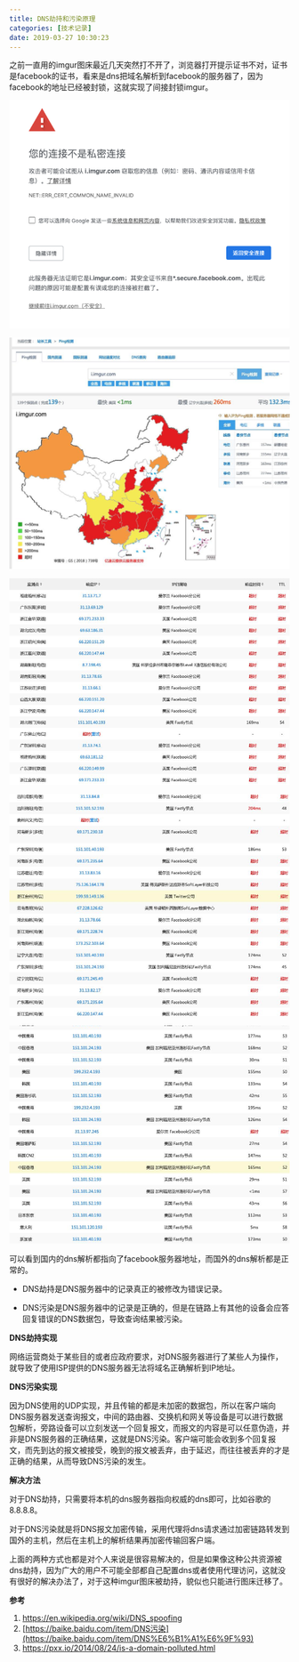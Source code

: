 ```yaml
---
title: DNS劫持和污染原理
categories: [技术记录]
date: 2019-03-27 10:30:23
---
```


之前一直用的imgur图床最近几天突然打不开了，浏览器打开提示证书不对，证书是facebook的证书，看来是dns把域名解析到facebook的服务器了，因为facebook的地址已经被封锁，这就实现了间接封锁imgur。

![](https://raw.githubusercontent.com/yongman/i/img/picgo/qDckBa8.png)

![](https://raw.githubusercontent.com/yongman/i/img/picgo/KKbOFfj.png)

![](https://raw.githubusercontent.com/yongman/i/img/picgo/18Hs8hf.png)

![](https://raw.githubusercontent.com/yongman/i/img/picgo/xwYrFe8.png)

![](https://raw.githubusercontent.com/yongman/i/img/picgo/pvTO32c.png)

可以看到国内的dns解析都指向了facebook服务器地址，而国外的dns解析都是正常的。

- DNS劫持是DNS服务器中的记录真正的被修改为错误记录。

- DNS污染是DNS服务器中的记录是正确的，但是在链路上有其他的设备会应答回复错误的DNS数据包，导致查询结果被污染。

**DNS劫持实现**

网络运营商处于某些目的或者应政府要求，对DNS服务器进行了某些人为操作，就导致了使用ISP提供的DNS服务器无法将域名正确解析到IP地址。

**DNS污染实现**

因为DNS使用的UDP实现，并且传输的都是未加密的数据包，所以在客户端向DNS服务器发送查询报文，中间的路由器、交换机和网关等设备是可以进行数据包解析，旁路设备可以立刻发送一个回复报文，而报文的内容是可以任意伪造，并非是DNS服务器的正确结果，这就是DNS污染。客户端可能会收到多个回复报文，而先到达的报文被接受，晚到的报文被丢弃，由于延迟，而往往被丢弃的才是正确的结果，从而导致DNS污染的发生。

**解决方法**

对于DNS劫持，只需要将本机的dns服务器指向权威的dns即可，比如谷歌的8.8.8.8。

对于DNS污染就是将DNS报文加密传输，采用代理将dns请求通过加密链路转发到国外的主机，然后在主机上的解析结果再加密传输回客户端。

上面的两种方式也都是对个人来说是很容易解决的，但是如果像这种公共资源被dns劫持，因为广大的用户不可能全部都自己配置dns或者使用代理访问，这就没有很好的解决办法了，对于这种imgur图床被劫持，貌似也只能进行图床迁移了。



**参考**

1. <https://en.wikipedia.org/wiki/DNS_spoofing>
2. [https://baike.baidu.com/item/DNS污染](https://baike.baidu.com/item/DNS%E6%B1%A1%E6%9F%93)
3. <https://pxx.io/2014/08/24/is-a-domain-polluted.html>

